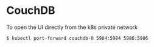 # CouchDB


To open the UI directly from the k8s private network

```bash
$ kubectl port-forward couchdb-0 5984:5984 5986:5986
```